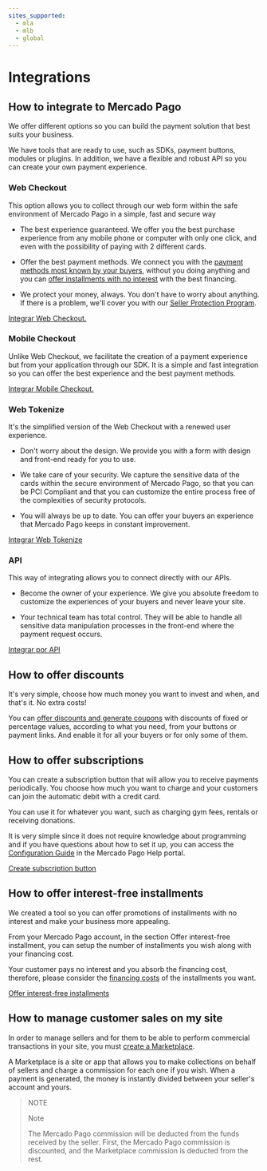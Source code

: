 ```yaml
---
sites_supported:
  - mla
  - mlb
  - global
---
```


# Integrations

## How to integrate to Mercado Pago

We offer different options so you can build the payment solution that best suits your business.

We have tools that are ready to use, such as SDKs, payment buttons, modules or plugins. In addition, we have a flexible and robust API so you can create your own payment experience.

### Web Checkout

This option allows you to collect through our web form within the safe environment of Mercado Pago in a simple, fast and secure way

- The best experience guaranteed. We offer you the best purchase experience from any mobile phone or computer with only one click, and even with the possibility of paying with 2 different cards.

- Offer the best payment methods. We connect you with the [payment methods most known by your buyers](https://www.mercadopago.com.ar/ayuda/medios-de-pago-vendedores_221), without you doing anything and you can [offer installments with no interest](https://www.mercadopago.com.ar/ayuda/cuotas-sin-interes_3299) with the best financing.

-   We protect your money, always. You don't have to worry about anything. If there is a problem, we'll cover you with our [Seller Protection Program](https://www.mercadopago.com.ar/ayuda/dinero-seguridad-ventas-arg_3777).

[Integrar Web Checkout.](/guides/payments/web-checkout/introduction.en.md)

### Mobile Checkout

Unlike Web Checkout, we facilitate the creation of a payment experience but from your application through our SDK. It is a simple and fast integration so you can offer the best experience and the best payment methods.

[Integrar Mobile Checkout.](/guides/payments/mobile-checkout/introduction.en.md)

### Web Tokenize


It's the simplified version of the Web Checkout with a renewed user experience.

- Don't worry about the design. We provide you with a form with design and front-end ready for you to use.

- We take care of your security. We capture the sensitive data of the cards within the secure environment of Mercado Pago, so that you can be PCI Compliant and that you can customize the entire process free of the complexities of security protocols.

- You will always be up to date. You can offer your buyers an experience that Mercado Pago keeps in constant improvement.

[Integrar Web Tokenize](/guides/payments/web-tokenize-checkout/introduction.en.md)

### API

This way of integrating allows you to connect directly with our APIs.

- Become the owner of your experience. We give you absolute freedom to customize the experiences of your buyers and never leave your site.  

- Your technical team has total control. They will be able to handle all sensitive data manipulation processes in the front-end where the payment request occurs.

[Integrar por API](guides/payments/api/introduction.en.md)

## How to offer discounts

It's very simple, choose how much money you want to invest and when, and that's it. No extra costs!

You can [offer discounts and generate coupons](https://www.mercadopago.com.ar/settings/my-business) with discounts of fixed or percentage values, according to what you need, from your buttons or payment links. And enable it for all your buyers or for only some of them.

## How to offer subscriptions

You can create a subscription button that will allow you to receive payments periodically. You choose how much you want to charge and your customers can join the automatic debit with a credit card.

You can use it for whatever you want, such as charging gym fees, rentals or receiving donations.

It is very simple since it does not require knowledge about programming and if you have questions about how to set it up, you can access the [Configuration Guide](https://www.mercadopago.com.ar/ayuda/cobrar-debito-automatico-tarjeta_1141) in the Mercado Pago Help portal.

[Create subscription button](http://www.mercadopago.com.ar/receive-payments/tools)

## How to offer interest-free installments

We created a tool so you can offer promotions of installments with no interest and make your business more appealing.

From your Mercado Pago account, in the section Offer interest-free installment, you can setup the number of installments you wish along with your financing cost.

Your customer pays no interest and you absorb the financing cost, therefore, please consider the [financing costs](https://www.mercadopago.com.ar/ayuda/cuotas-sin-interes_3299) of the installments you want.

[Offer interest-free installments](https://www.mercadopago.com/mla/front/cost-absorption)

## How to manage customer sales on my site

In order to manage sellers and for them to be able to perform commercial transactions in your site, you must [create a Marketplace](/guides/marketplace/web-checkout/introduction.en.md).

A Marketplace is a site or app that allows you to make collections on behalf of sellers and charge a commission for each one if you wish. When a payment is generated, the money is instantly divided between your seller's account and yours.

> NOTE
>
> Note
>
>The Mercado Pago commission will be deducted from the funds received by the seller. First, the Mercado Pago commission is discounted, and the Marketplace commission is deducted from the rest.